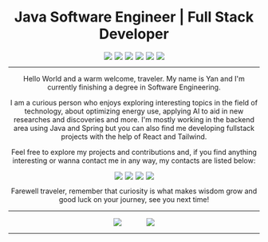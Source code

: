 <h1 style="justify-content: center; text-align: center;"> Java Software Engineer | Full Stack Developer </h1>

<div style="display: flex; justify-content: center; gap: 5px;">
	<img src="https://img.shields.io/badge/Java-0.svg?style=for-the-badge&color=black"/>
	<img src="https://img.shields.io/badge/Spring-0?style=for-the-badge&color=black"/>
	<img src="https://img.shields.io/badge/PostgreSQL-0?style=for-the-badge&color=black"/>
	<img src="https://img.shields.io/badge/React-0?style=for-the-badge&color=black"/>
	<img src="https://img.shields.io/badge/TypeScript-0?style=for-the-badge&color=black"/>
	<img src="https://img.shields.io/badge/Tailwind_CSS-0?style=for-the-badge&color=black"/>
</div>

---

<p style="justify-content: center; text-align: center;">
	Hello World and a warm welcome, traveler. My name is Yan and I'm currently finishing a degree in Software Engineering. 
</p>
<p style="justify-content: center; text-align: center;">
	I am a curious person who enjoys exploring interesting topics in the field of technology, about optimizing energy use, applying AI to aid in new researches and discoveries and more.
	I'm mostly working in the backend area using Java and Spring but you can also find me developing fullstack projects with the help of React and Tailwind.
</p>
<p style="justify-content: center; text-align: center;">
	Feel free to explore my projects and contributions and, if you find anything interesting or wanna contact me in any way, my contacts are listed below:
</p>
<div style="display: flex; justify-content: center; gap: 5px;">
	<a href="mailto:yanrogerfv@gmail.com">
	<img src="https://img.shields.io/badge/Gmail-D14836?style=for-the-badge&color=black"/>
	</a>
	<a href="www.linkedin.com/in/yanrogerfv/">
	<img src="https://img.shields.io/badge/LinkedIn-0077B5?style=for-the-badge&color=black"/>
	</a>
	<a href="https://yanfvportfolio.vercel.app">
	<img src="https://img.shields.io/badge/Portfolio-255E63?style=for-the-badge&color=black"/>
	</a>
	<a href="">
	<img src="https://img.shields.io/badge/Twitter-1DA1F2?style=for-the-badge&color=black"/>
	</a>
</div>
<p style="justify-content: center; text-align: center;">
Farewell traveler, remember that curiosity is what makes wisdom grow and good luck on your journey, see you next time!
</p>

---

<div style="display: flex; justify-content: center; gap: 50px;">
	<img src="https://github-readme-stats.vercel.app/api?username=yanrogerfv&hide=contribs,issues&show_icons=true&icon_color=ffffff&theme=dark&bg_color=000000&text_bold=false&custom_title=Yan%20Roger's%20Github%20Overview&rank_icon=github"/>
  <img src="https://github-readme-stats.vercel.app/api/top-langs/?username=yanrogerfv&hide_progress=true&theme=dark&bg_color=000000&text_bold=false"/>
</div>

---
